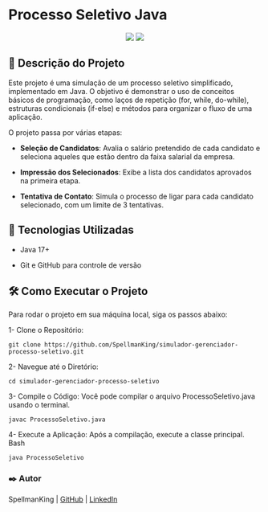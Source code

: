 # Processo Seletivo Java

<p align="center">
<img src="https://img.shields.io/badge/Java-17+-blue.svg" />
<img src="https://img.shields.io/badge/Status-Concluído-green.svg" />
</p>

## 📄 Descrição do Projeto

Este projeto é uma simulação de um processo seletivo simplificado, implementado em Java. O objetivo é demonstrar o uso de conceitos básicos de programação, como laços de repetição (for, while, do-while), estruturas condicionais (if-else) e métodos para organizar o fluxo de uma aplicação.

O projeto passa por várias etapas:

- **Seleção de Candidatos**: Avalia o salário pretendido de cada candidato e seleciona aqueles que estão dentro da faixa salarial da empresa.

- **Impressão dos Selecionados**: Exibe a lista dos candidatos aprovados na primeira etapa.

- **Tentativa de Contato**: Simula o processo de ligar para cada candidato selecionado, com um limite de 3 tentativas.

## 🚀 Tecnologias Utilizadas

- Java 17+

- Git e GitHub para controle de versão

## 🛠️ Como Executar o Projeto

Para rodar o projeto em sua máquina local, siga os passos abaixo:

1- Clone o Repositório:

    git clone https://github.com/SpellmanKing/simulador-gerenciador-processo-seletivo.git
2- Navegue até o Diretório:

    cd simulador-gerenciador-processo-seletivo

3- Compile o Código:
Você pode compilar o arquivo ProcessoSeletivo.java usando o terminal.


    javac ProcessoSeletivo.java

4- Execute a Aplicação:
Após a compilação, execute a classe principal.
Bash

    java ProcessoSeletivo

### ✒️ Autor
SpellmanKing | [GitHub](https://github.com/SpellmanKing) | [LinkedIn](https://www.linkedin.com/in/c-spellmank/)
